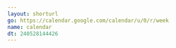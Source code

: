 ```yaml
---
layout: shorturl
go: https://calendar.google.com/calendar/u/0/r/week
name: calendar
dt: 240528144426
---
```

